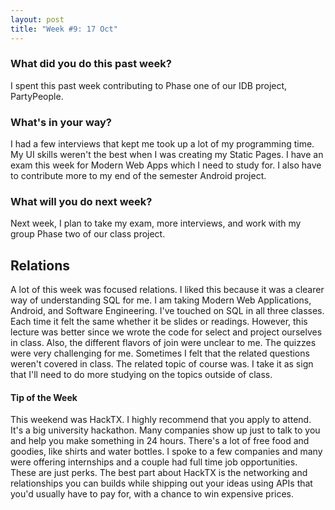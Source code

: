 ```yaml
---
layout: post
title: "Week #9: 17 Oct"
---
```


<h3> What did you do this past week? </h3>
I spent this past week contributing to Phase one of our IDB project, PartyPeople.
<h3> What's in your way? </h3>
I had a few interviews that kept me took up a lot of my programming time. My UI skills weren't the best when I was creating my Static Pages. I have an exam this week for Modern Web Apps which I need to study for. I also have to contribute more to my end of the semester Android project. 
<h3> What will you do next week? </h3>
Next week, I plan to take my exam, more interviews, and work with my group Phase two of our class project. 
<h2> Relations </h2>
A lot of this week was focused relations. I liked this because it was a clearer way of understanding SQL for me. I am taking Modern Web Applications, Android, and Software Engineering. I've touched on SQL in all three classes. Each time it felt the same whether it be slides or readings. However, this lecture was better since we wrote the code for select and project ourselves in class. Also, the different flavors of join were unclear to me. The quizzes were very challenging for me. Sometimes I felt that the related questions weren't covered in class. The related topic of course was. I take it as sign that I'll need to do more studying on the topics outside of class.
<h4> Tip of the Week </h4>
This weekend was HackTX. I highly recommend that you apply to attend. It's a big university hackathon. Many companies show up just to talk to you and help you make something in 24 hours. There's a lot of free food and goodies, like shirts and water bottles. I spoke to a few companies and many were offering internships and a couple had full time job opportunities. These are just perks. The best part about HackTX is the networking and relationships you can builds while shipping out your ideas using APIs that you'd usually have to pay for, with a chance to win expensive prices.
